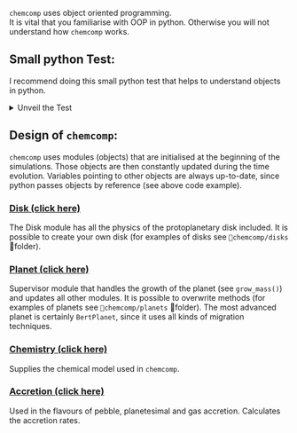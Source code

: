 `chemcomp` uses object oriented programming.  
It is vital that you familiarise with OOP in python. Otherwise you will not understand how `chemcomp` works.

## Small python Test:
I recommend doing this small python test that helps to understand objects in python.
<details><summary>Unveil the Test</summary>
<p>

```python
class A:  # Base class (parent)
  def __init__(self, x, y):
    self.x = x
    self.y = y
  def update_x(self, val):
    self.x += val

class B(A):  # Inheritance (child)
  def __init__(self, x, y):
    super().__init__(x, y) 
  def update_y(self, val):
    self.y += val

class C:
  def __init__(self, obj):
    self.obj = obj
  def update_obj(self, val):
    self.obj.update_x(val) 
  
a = A(1,1)
b = B(1,1)
c = C(b)
print("1:",a.x, b.x, a.y, b.y)

b.update_x(1)
print("2:",b.x)
b.update_y(1)
print("3:",b.y)
c.update_obj(1)
print("4:",b.x)
```

Do you know what it returns? 

<details><summary>Solution</summary>
<p>

```bash
1: 1 1 1 1
2: 2
3: 2
4: 3
```

Objects are passed as reference!

</p>
</details>
</p>
</details>

## Design of `chemcomp`:
`chemcomp` uses modules (objects) that are initialised at the beginning of the simulations. Those objects are then constantly updated during the time evolution. Variables pointing to other objects are always up-to-date, since python passes objects by reference (see above code example).

### [Disk (click here)](Disk-Module)
The Disk module has all the physics of the protoplanetary disk included. It is possible to create your own disk (for examples of disks see `chemcomp/disks` folder). 

### [Planet (click here)](Planet-Module)
Supervisor module that handles the growth of the planet (see `grow_mass()`) and updates all other modules. It is possible to overwrite methods (for examples of planets see `chemcomp/planets` folder). The most advanced planet is certainly `BertPlanet`, since it uses all kinds of migration techniques.

### [Chemistry (click here)](Chemistry-Module)
Supplies the chemical model used in `chemcomp`. 

### [Accretion (click here)](Accretion-Module)
Used in the flavours of pebble, planetesimal and gas accretion. Calculates the accretion rates.

